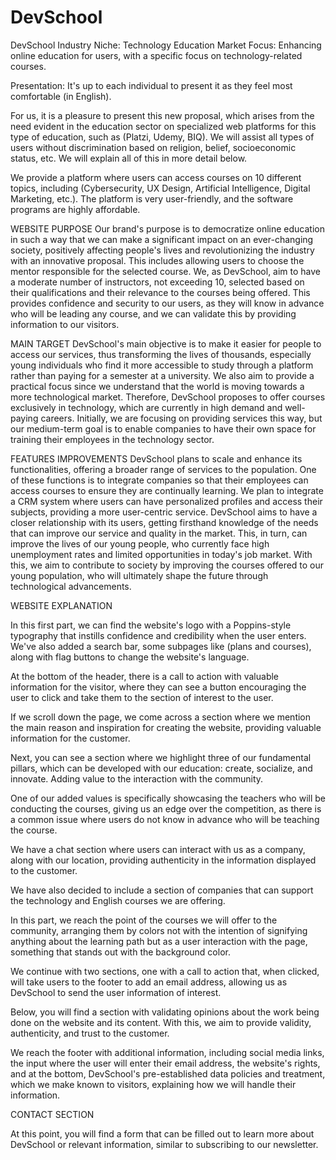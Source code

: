 # DevSchool
DevSchool
Industry Niche: Technology Education
Market Focus: Enhancing online education for users, with a specific focus on technology-related courses.

Presentation: It's up to each individual to present it as they feel most comfortable (in English).

For us, it is a pleasure to present this new proposal, which arises from the need evident in the education sector on specialized web platforms for this type of education, such as (Platzi, Udemy, BIQ). We will assist all types of users without discrimination based on religion, belief, socioeconomic status, etc. We will explain all of this in more detail below.

We provide a platform where users can access courses on 10 different topics, including (Cybersecurity, UX Design, Artificial Intelligence, Digital Marketing, etc.). The platform is very user-friendly, and the software programs are highly affordable.

WEBSITE PURPOSE
Our brand's purpose is to democratize online education in such a way that we can make a significant impact on an ever-changing society, positively affecting people's lives and revolutionizing the industry with an innovative proposal. This includes allowing users to choose the mentor responsible for the selected course. We, as DevSchool, aim to have a moderate number of instructors, not exceeding 10, selected based on their qualifications and their relevance to the courses being offered. This provides confidence and security to our users, as they will know in advance who will be leading any course, and we can validate this by providing information to our visitors.

MAIN TARGET
DevSchool's main objective is to make it easier for people to access our services, thus transforming the lives of thousands, especially young individuals who find it more accessible to study through a platform rather than paying for a semester at a university. We also aim to provide a practical focus since we understand that the world is moving towards a more technological market. Therefore, DevSchool proposes to offer courses exclusively in technology, which are currently in high demand and well-paying careers. Initially, we are focusing on providing services this way, but our medium-term goal is to enable companies to have their own space for training their employees in the technology sector.

FEATURES IMPROVEMENTS
DevSchool plans to scale and enhance its functionalities, offering a broader range of services to the population. One of these functions is to integrate companies so that their employees can access courses to ensure they are continually learning. We plan to integrate a CRM system where users can have personalized profiles and access their subjects, providing a more user-centric service. DevSchool aims to have a closer relationship with its users, getting firsthand knowledge of the needs that can improve our service and quality in the market. This, in turn, can improve the lives of our young people, who currently face high unemployment rates and limited opportunities in today's job market. With this, we aim to contribute to society by improving the courses offered to our young population, who will ultimately shape the future through technological advancements.

WEBSITE EXPLANATION

In this first part, we can find the website's logo with a Poppins-style typography that instills confidence and credibility when the user enters. We've also added a search bar, some subpages like (plans and courses), along with flag buttons to change the website's language.

 
At the bottom of the header, there is a call to action with valuable information for the visitor, where they can see a button encouraging the user to click and take them to the section of interest to the user.

 
If we scroll down the page, we come across a section where we mention the main reason and inspiration for creating the website, providing valuable information for the customer.

 
Next, you can see a section where we highlight three of our fundamental pillars, which can be developed with our education: create, socialize, and innovate. Adding value to the interaction with the community.

 
One of our added values is specifically showcasing the teachers who will be conducting the courses, giving us an edge over the competition, as there is a common issue where users do not know in advance who will be teaching the course.

 
We have a chat section where users can interact with us as a company, along with our location, providing authenticity in the information displayed to the customer.

 
We have also decided to include a section of companies that can support the technology and English courses we are offering.
	
 
In this part, we reach the point of the courses we will offer to the community, arranging them by colors not with the intention of signifying anything about the learning path but as a user interaction with the page, something that stands out with the background color.

 
We continue with two sections, one with a call to action that, when clicked, will take users to the footer to add an email address, allowing us as DevSchool to send the user information of interest.

Below, you will find a section with validating opinions about the work being done on the website and its content. With this, we aim to provide validity, authenticity, and trust to the customer.

 
We reach the footer with additional information, including social media links, the input where the user will enter their email address, the website's rights, and at the bottom, DevSchool's pre-established data policies and treatment, which we make known to visitors, explaining how we will handle their information.



CONTACT SECTION

 
At this point, you will find a form that can be filled out to learn more about DevSchool or relevant information, similar to subscribing to our newsletter.
